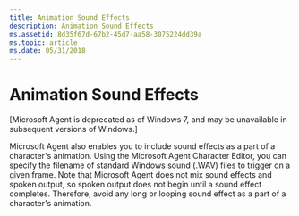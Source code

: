 ```yaml
---
title: Animation Sound Effects
description: Animation Sound Effects
ms.assetid: 8d35f67d-67b2-45d7-aa58-3075224dd39a
ms.topic: article
ms.date: 05/31/2018
---
```


# Animation Sound Effects

\[Microsoft Agent is deprecated as of Windows 7, and may be unavailable in subsequent versions of Windows.\]

Microsoft Agent also enables you to include sound effects as a part of a character's animation. Using the Microsoft Agent Character Editor, you can specify the filename of standard Windows sound (.WAV) files to trigger on a given frame. Note that Microsoft Agent does not mix sound effects and spoken output, so spoken output does not begin until a sound effect completes. Therefore, avoid any long or looping sound effect as a part of a character's animation.

 

 




